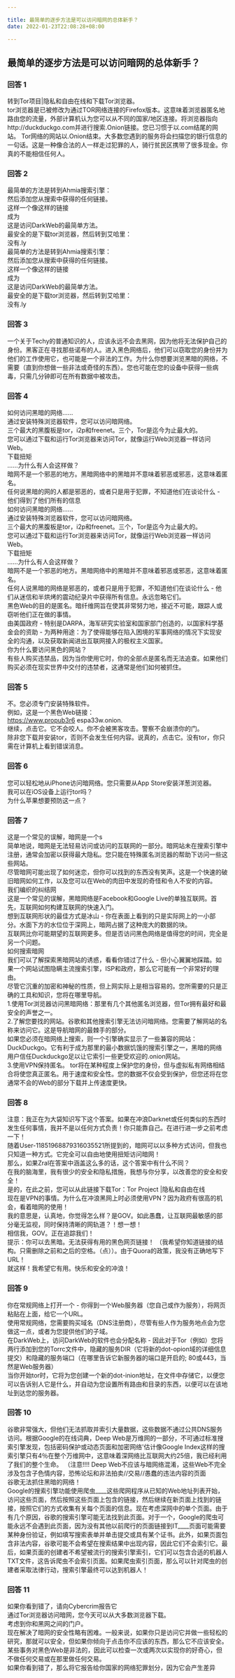 ```yaml
---

title: 最简单的逐步方法是可以访问暗网的总体新手？
date: 2022-01-23T22:08:28+08:00

---
```





## 最简单的逐步方法是可以访问暗网的总体新手？  
### 回答 1
转到Tor项目|隐私和自由在线和下载Tor浏览器。  
tor浏览器是已被修改为通过TOR网络连接的Firefox版本。这意味着浏览器匿名地路由您的流量，外部计算机认为您可以从不同的国家/地区连接。将浏览器指向http://duckduckgo.com并进行搜索.Onion链接。您已习惯于以.com结尾的网站。 Tor网络的网站以.Onion结束。大多数您遇到的服务将会扫描您的银行信息的一句话。这是一种像合法的人一样走过犯罪的人，骑行贫民区携带了很多现金。你真的不能相信任何人。  
### 回答 2
最简单的方法是转到Ahmia搜索引擎：  
然后添加您从搜索中获得的任何链接。  
这样一个像这样的链接  
成为  
这是访问DarkWeb的最简单方法。  
最安全的是下载tor浏览器，然后转到艾哈里：  
没有.ly  
最简单的方法是转到Ahmia搜索引擎：  
然后添加您从搜索中获得的任何链接。  
这样一个像这样的链接  
成为  
这是访问DarkWeb的最简单方法。  
最安全的是下载tor浏览器，然后转到艾哈里：  
没有.ly  
### 回答 3
一个关于Techy的普通知识的人，应该永远不会去黑网，因为他将无法保护自己的身份。黑客正在寻找那些诺布的人。进入黑色网络后，他们可以窃取您的身份并为他们的工作使用它，也可能是一个非法的工作。为什么你想要浏览黑暗的网络，不需要（直到你想做一些非法或奇怪的东西）。您也可能在您的设备中获得一些病毒，只需几分钟即可在所有数据中被攻击。  
### 回答 4
如何访问黑暗的网络......  
通过安装特殊浏览器软件，您可以访问暗网络。  
三个最大的黑腹板是tor，i2p和freenet。三个，Tor是迄今为止最大的。  
您可以通过下载和运行Tor浏览器来访问Tor，就像运行Web浏览器一样访问Web。  
下载扭矩  
......为什么有人会这样做？  
暗网不是一个邪恶的地方。黑暗网络中的黑暗并不意味着邪恶或邪恶，这意味着匿名。  
任何说黑暗的网的人都是邪恶的，或者只是用于犯罪，不知道他们在谈论什么 - 他们得到了他们所有的信息  
如何访问黑暗的网络......  
通过安装特殊浏览器软件，您可以访问暗网络。  
三个最大的黑腹板是tor，i2p和freenet。三个，Tor是迄今为止最大的。  
您可以通过下载和运行Tor浏览器来访问Tor，就像运行Web浏览器一样访问Web。  
下载扭矩  
......为什么有人会这样做？  
暗网不是一个邪恶的地方。黑暗网络中的黑暗并不意味着邪恶或邪恶，这意味着匿名。  
任何人说黑暗的网络是邪恶的，或者只是用于犯罪，不知道他们在谈论什么 - 他们从迷信和半烘烤的震动纪录片中获得所有信息。永远忽略它们。  
黑色Web的目的是匿名。暗纤维网旨在使其非常努力地，接近不可能，跟踪人或窃听他们正在做的事情。  
由美国政府 - 特别是DARPA，海军研究实验室和国家部门创造的，以国家科学基金会的资助 - 为两种用途：为了使得能够在陷入困境的军事网络的情况下实现安全的沟通，以及获取新闻进出互联网接入的极权主义国家。  
你为什么要访问黑色的网站？  
有些人购买违禁品，因为当你使用它时，你的全部点是匿名而无法追查。如果他们购买必须在现实世界中交付的违禁者，这通常是他们如何被抓住。  
### 回答 5
不。您必须专门安装特殊软件。  
例如，这是一个黑色Web链接：  
https://www.propub3r6 espa33w.onion.  
继续，点击它。它不会咬人。你不会被黑客攻击。警察不会崩溃你的门。  
除非您下载并安装tor，否则不会发生任何内容。说真的，点击它。没有tor，你只需在计算机上看到错误消息。  
### 回答 6
您可以轻松地从iPhone访问暗网络。您只需要从App Store安装洋葱浏览器。  
我可以在iOS设备上运行tor吗？  
为什么苹果想要预防这一点？  
### 回答 7
这是一个常见的误解，暗网是一个s  
简单地说，暗网是无法轻易访问或访问的互联网的一部分。暗网站未在搜索引擎中注册，通常会加密以获得最大隐私。您只能在特殊匿名浏览器的帮助下访问一些这些网站。  
尽管暗网可能出现了如何迷恋，但你可以找到的东西没有笑声。这是一个快速的破旧暗网如何工作，以及您可以在Web的肉田中发现的奇怪和令人不安的内容。  
我们编织的纠结网  
这是一个常见的误解，黑暗网络是Facebook和Google Live的单独互联网。首先，互联网如何构建互联网的快速入门。  
想到互联网形状的最佳方式是冰山 - 你在表面上看到的只是实际网上的一小部分。水面下方的水位位于深网上，暗网占据了这种庞大的数据的块。  
互联网比你可能期望的互联网更多。但是否访问黑色网络是值得您的时间，完全是另一个问题。  
如何搜索暗网  
我们可以了解探索黑暗网站的诱惑，看看你错过了什么 - 但小心翼翼地踩踏。如果一个网站试图隐瞒主流搜索引擎，ISP和政府，那么它可能有一个非常好的理由。  
尽管它沉重的加密和神秘的性质，但上网实际上是相当容易的。您所需要的只是正确的工具和知识，您将在哪里导航。  
1.使用Tor浏览器访问黑暗网络：那里有几个其他匿名浏览器，但Tor拥有最好和最安全的声誉之一。  
2.了解您要找的网站。谷歌和其他搜索引擎无法访问暗网络。您需要了解网站的名称来访问它。这是导航暗网的最棘手的部分。  
如果您必须在暗网络上搜索，则一个引擎确实显示了一些兼容的网站：DuckDuckgo。它有利于成为那里的最小数据饥饿的搜索引擎之一，黑暗的网络用户信任Duckduckgo足以让它索引一些更受欢迎的.onion网站。  
3.使用VPN保持匿名。 tor将在某种程度上保护您的身份，但与虚拟私有网络相结合将使您真正匿名。用于速度和安全性。您的数据不仅会受到保护，但您还将在您通常不会的Web的部分下载并上传速度更快。  
### 回答 8
注意：我正在为大袋知识写下这个答案。如果在冲浪Darknet或任何类似的东西时发生任何事情，我并不是以任何方式负责！你只能靠自己。在进行进一步之前考虑一下！  
随着User-11851968879316035521所提到的，暗网可以以多种方式访问​​，但我也只知道一种方式。它完全可以自由地使用扭矩访问暗网！  
那么，如果Zral在答案中涵盖这么多的话，这个答案中有什么不同？  
在我的脑海里，我有很少的安全和隐私措施，我想与你分享，以改善您的安全和安全！  
是的，在此之前，您可以从此链接下载Tor：Tor Project |隐私和自由在线  
现在是VPN的事情。为什么在冲浪黑网上时必须使用VPN？因为政府有很高的机会，看着暗网的使用！  
我的意思是，认真地，你觉得怎么样？是GOV。如此愚蠢，让互联网最敏感的部分毫无监视，同时保持清晰的网轨道？！想一想！  
相信我，GOV。正在追踪我们！  
提示：你可以去黑暗。无法获得有用的黑色网页链接！ （我希望你知道链接的结构。只需删除之前和之后的空格。（点））。由于Quora的政策，我没有正确地写下URL！  
就这样！我希望它有用。快乐和安全的冲浪！  
### 回答 9
你在常规网络上打开一个 - 你得到一个Web服务器（您自己或作为服务），将网页粘贴在上面，给它一个URL。  
使用常规网络，您需要购买域名（DNS注册商），尽管有些人作为服务地点会为您做这一点，或者为您提供他们的子域。  
在DarkWeb上，访问DarkWeb的软件也会分配名称 - 因此对于Tor（例如）您将两行添加到您的Torrc文件中，隐藏的服务DIR（它将新的dot-opion域的详细信息提交）和隐藏的服务端口（在哪里告诉它新服务器的端口是开启的; 80或443，当然是Web服务器）  
当你开始tor时，它将为您创建一个新的dot-inion地址，在文件中存储它，以便您可以告诉别人它是什么，并自动为您设置所有路由和目录的东西，以便可以在该地址到达您的服务器。  
### 回答 10
谷歌非常强大，但他们无法抓取并索引大量数据，这些数据不通过公共DNS服务访问。根据Google的在线词典，Deep Web是万维网的一部分，不可通过标准搜索引擎发现，包括密码保护或动态页面和加密网络'估计像Google Index这样的搜索引擎只有4％在整个万维网中，这意味着深网络比互联网大约25倍，我已经利用了我们的整个生命。 （注意!!!! Deep Web不应该与暗网络混淆，这些Web不完全涉及包含子色情内容，恐怖论坛和非法拍卖//交易//愚蠢的违法内容的页面  
谷歌无法抓住黑暗的网络！  
Google的搜索引擎功能使用爬虫____这些爬网程序从已知的Web地址列表开始，访问这些页面，然后按照这些页面上包含的链接，然后继续在新页面上找到的链接，按照它们的方式收集有关每个页面的信息。现在考虑深网中的单个页面。由于有几个原因，谷歌的搜索引擎可能无法找到此页面。对于一个，Google的爬虫可能永远不会遇到此页面，因为没有其他以前爬行的页面链接到IT____页面可能需要某种身份验证，例如填写搜索表单并单击提交或具有某个证书。此外，如果页面包含非法内容，谷歌可能不会希望在搜索结果中出现内容，因此它们不会索引它。最后，如果页面的创建者不希望被流行的搜索引擎索引，它们可以包含合适的机器人TXT文件，这告诉爬虫不会索引页面。如果爬虫索引页面，那么可以针对爬虫的创建者采取法律行动，搜索引擎最终可以达到机器人！  
### 回答 11
如果你看到错了，请向Cyber​​crim报告它  
通过Tor浏览器访问暗网，您今天可以从大多数浏览器下载。  
考虑到你和黑网之间的门户。  
现在解决了暗网的安全性略有困难。一般来说，如果你只是访问它并做一些轻松的研究，那就可以安全，但如果你倾向于点击你不应该的东西，那么它不应该安全。某些事务对黑色Web是非法的，因此可以检查一次或两次以实现你的好奇心，但不做任何交易或在那里做任何交易。  
如果你看到错了，那么将它报告给你国家的网络犯罪划分，因为它会产生差异  

